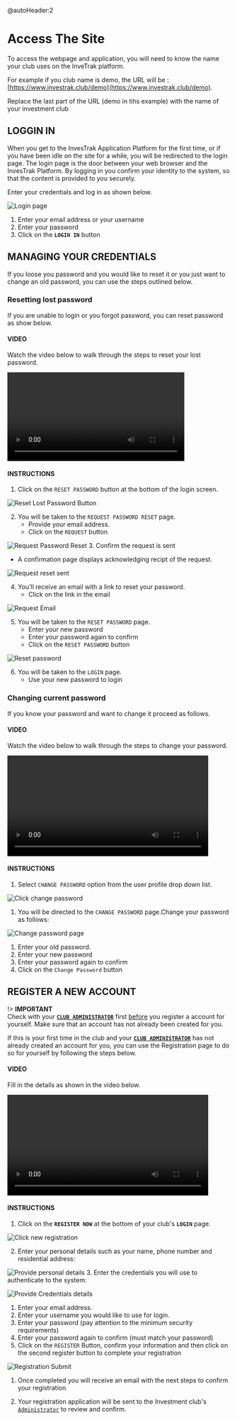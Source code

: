 @autoHeader:2
# Access The Site

To access the webpage and application, you will need to know the name your club uses on the InveTrak platform.

For example if you club name is demo, the URL will be :
[https://www.investrak.club/demo](https://www.investrak.club/demo).

Replace the last part of the URL (demo in tihs example) with the name of your investment club

## LOGGIN IN
When you get to the InvesTrak Application Platform for the first time, 
or if you have been idle on the site for a while, 
you will be redirected to the login page. 
The login page is the door between your web browser and the InvesTrak Platform. 
By logging in you confirm your identity to the system, so that the content is provided to you securely.

Enter your credentials and log in as shown below.

![Login page](static/images/1.1_Login.png ":size=400")

1. Enter your email address or your username
1. Enter your password
1. Click on the **`LOGIN IN`** button


## MANAGING YOUR CREDENTIALS
If you loose you password and you would like to reset it or you just want to change an old password, you can use the steps outlined below.

###	Resetting lost password

If you are unable to login or you forgot password, you can reset password as show below. 
<!-- tabs:start -->

#### **VIDEO**
Watch the video below to walk through the steps to reset your lost password.

<video src="static/video/Password_Request_Reset.mp4" width="400px" controls>
  <img src="static/images/1.3_Lost_password.png" alt="Lost password"/>
</video>

#### **INSTRUCTIONS**
1. Click on the `RESET PASSWORD` button at the bottom of the login screen.
   
  ![Reset Lost Password Button](static/images/1.3_Lost_password.png ":size=200")

2. You will be taken to the `REQUEST PASSWORD RESET` page.
   - Provide your email address.
   - Click on the `REQUEST` button
  
  ![Request Password Reset](static/images/1.4_Request_reset_password.png ":size=200 ") 
3. Confirm the request is sent
   - A confirmation page displays acknowledging recipt of the request.
  
  ![Request reset sent](static/images/1.5_Request_reset_sent.png ":size=200") 

4. You’ll receive an email with a link to reset your password.
   - Click on the link in the email

  ![Request Email](static/images/1.6_Request_reset_email.png ":size=400")

5. You will be taken to the `RESET PASSWORD` page.
   - Enter your new password
   - Enter your password again to confirm
   - Click on the `RESET PASSWORD` button

![Reset password](static/images/1.7_Reset_password.png ":size=200")

6. You will be taken to the `LOGIN` page.
   - Use your new password to login
    
<!-- tabs:end -->


###	Changing current password

If you know your password and want to change it proceed as follows. 

<!-- tabs:start -->
#### **VIDEO**
Watch the video below to walk through the steps to change your password.

<video src="static/video/Change_current_password.mp4" width="90%" controls>
  <img src="static/images/1.8_Change_password_link.png"/>
</video>

#### **INSTRUCTIONS**

1. Select `CHANGE PASSWORD` option from the user profile drop down list.

  ![Click change password](static/images/1.8_Change_password_link.png ":size=200") 

1. You will be directed to the `CHANGE PASSWORD` page.Change your password as follows:

  ![Change password page](static/images/1.9_Change_password.png ":size=200") 

   1. Enter your old password.  
   2. Enter your new password
   3. Enter your password again to confirm
   4. Click on the `Change Password` button
  
<!-- tabs:end -->

## REGISTER A NEW ACCOUNT

!> **IMPORTANT**\
Check with your [**`CLUB ADMINISTRATOR`**](10_admin_member-accounts?id=_1031-admin-group) first <ins>before</ins> you register a account for yourself. Make sure that an account has not already been created for you.

If this is your first time in the club and your 
[**`CLUB ADMINISTRATOR`**](10_admin_member-accounts?id=_1031-admin-group) has not already created an account for you, you can use the Registration page to do so for yourself by following the steps below.

<!-- tabs:start -->

#### **VIDEO**
Fill in the details as shown in the video below.

<video src="static/video/Register_New_Account.mp4" width="90%" controls>
  <img src="static/images/1.11_New_Registration_step_2.png"/>
</video>

#### **INSTRUCTIONS**

1. Click on the **`REGISTER NOW`** at the bottom of your club's **`LOGIN`** page.
   
  ![Click new registration](static/images/1.10_New_Registration.png ":size=200") 

2. Enter your personal details such as your name, phone number and residential address:

  ![Provide personal  details](static/images/1.11_New_Registration_step_1.png ":size=200x100") 
3. Enter the credentials you will use to authenticate to the system:

  ![Provide Credentials  details](static/images/1.11_New_Registration_step_2.png ":size=200x100") 
   1. Enter your email address.  
   2. Enter your username you would like to use for login.
   3. Enter your password (pay attention to the minimum security requirements)
   4. Enter your password again to confirm (must match your password)
4. Click on the `REGISTER` Button, confirm your information and then click on the second register button to complete your registration
   
  ![Registration Submit](static/images/1.11_New_Registration_complete.png ":size=200")  
   
1. Once completed you will receive an email with the next steps to confirm your registration

2. Your registration application will be sent to the Investment club's [`Administrator`](10_admin_member-accounts?id=_1031-admin-group) to review and confirm.

<!-- tabs:end -->

